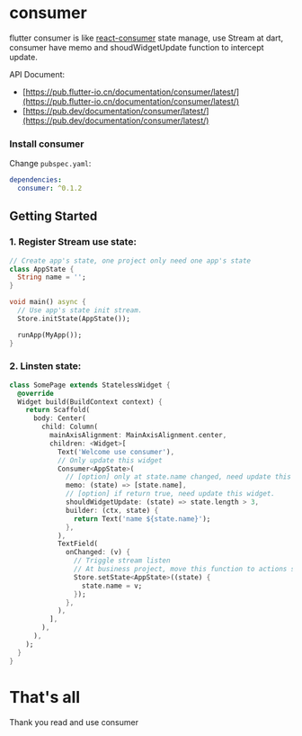 # consumer

flutter consumer is like [react-consumer](https://github.com/ymzuiku/react-consumer) state manage, use Stream at dart, consumer have memo and shoudWidgetUpdate function to intercept update.

API Document:

- [https://pub.flutter-io.cn/documentation/consumer/latest/](https://pub.flutter-io.cn/documentation/consumer/latest/)
- [https://pub.dev/documentation/consumer/latest/](https://pub.dev/documentation/consumer/latest/)

### Install consumer

Change `pubspec.yaml`:

```yaml
dependencies:
  consumer: ^0.1.2
```

## Getting Started

### 1. Register Stream use state:

```dart
// Create app's state, one project only need one app's state
class AppState {
  String name = '';
}

void main() async {
  // Use app's state init stream.
  Store.initState(AppState());

  runApp(MyApp());
}

```

### 2. Linsten state:

```dart
class SomePage extends StatelessWidget {
  @override
  Widget build(BuildContext context) {
    return Scaffold(
      body: Center(
        child: Column(
          mainAxisAlignment: MainAxisAlignment.center,
          children: <Widget>[
            Text('Welcome use consumer'),
            // Only update this widget
            Consumer<AppState>(
              // [option] only at state.name changed, need update this widget.
              memo: (state) => [state.name],
              // [option] if return true, need update this widget.
              shouldWidgetUpdate: (state) => state.length > 3,
              builder: (ctx, state) {
                return Text('name ${state.name}');
              },
            ),
            TextField(
              onChanged: (v) {
                // Triggle stream listen
                // At business project, move this function to actions scripts fold, please.
                Store.setState<AppState>((state) {
                  state.name = v;
                });
              },
            ),
          ],
        ),
      ),
    );
  }
}
```

# That's all

Thank you read and use consumer
